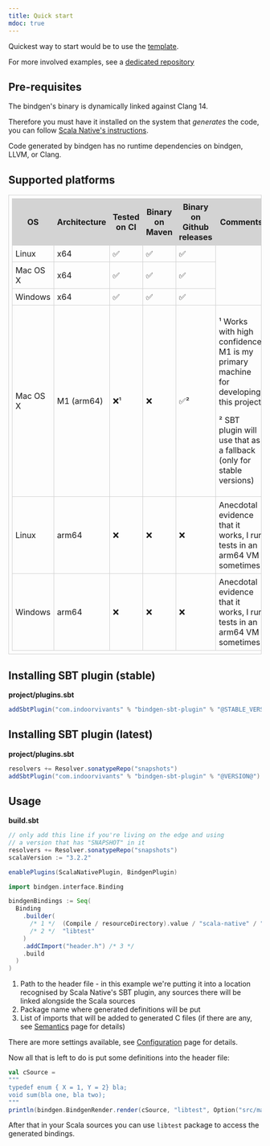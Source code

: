 ```yaml
---
title: Quick start
mdoc: true
---
```


Quickest way to start would be to use the [template](https://github.com/keynmol/sn-bindgen-template/).

For more involved examples, see a [dedicated repository](https://github.com/keynmol/sn-bindgen-examples/)

## Pre-requisites

The bindgen's binary is dynamically linked against Clang 14.

Therefore you must have it installed on the system that _generates_ the code, you can follow [Scala Native's instructions](https://scala-native.readthedocs.io/en/latest/user/setup.html#installing-clang-and-runtime-dependencies).

Code generated by bindgen has no runtime dependencies on bindgen, LLVM, or Clang.

## Supported platforms

<style type="text/css">
    table,th,td {
        border: 1px solid lightgrey;
        border-collapse:collapse;
        padding: 6px;
    }
    th {
        background-color:lightgrey;
        font-weight: bold;
    }
</style>
<table>
    <thead>
        <tr>
            <th>OS</th>
            <th>Architecture</th>
            <th>Tested on CI</th>
            <th>Binary on Maven</th>
            <th>Binary on Github releases</th>
            <th>Comments</th>
        </tr>
    </thead>
    <tbody>
        <tr>
            <td>Linux</td>
            <td>x64</td>
            <td>✅</td>
            <td>✅</td>
            <td>✅</td>
        </tr>
        <tr>
            <td class='whitespace-nowrap'>Mac OS X</td>
            <td>x64</td>
            <td>✅</td>
            <td>✅</td>
            <td>✅</td>
        </tr>
        <tr>
            <td>Windows</td>
            <td>x64</td>
            <td>✅</td>
            <td>✅</td>
            <td>✅</td>
        </tr>
        <tr>
            <td class='whitespace-nowrap'>Mac OS X</td>
            <td class='whitespace-nowrap'>M1 (arm64)</td>
            <td>❌¹</td>
            <td>❌</td>
            <td>✅²</td>
            <td>
                <p>¹ Works with high confidence, M1 is my primary machine for developing this project</p>
                <p>² SBT plugin will use that as a fallback (only for
                    stable versions)</p>
            </td>
        </tr>
        <tr>
            <td>Linux</td>
            <td>arm64</td>
            <td>❌</td>
            <td>❌</td>
            <td>❌</td>
            <td>Anecdotal evidence that it works, I run tests in an arm64 VM sometimes</td>
        </tr>
        <tr>
            <td>Windows</td>
            <td>arm64</td>
            <td>❌</td>
            <td>❌</td>
            <td>❌</td>
            <td>Anecdotal evidence that it works, I run tests in an arm64 VM sometimes</td>
        </tr>
    </tbody>
</table>


## Installing SBT plugin (stable)

**project/plugins.sbt**
```scala
addSbtPlugin("com.indoorvivants" % "bindgen-sbt-plugin" % "@STABLE_VERSION@")
```

## Installing SBT plugin (latest)

**project/plugins.sbt**
```scala
resolvers += Resolver.sonatypeRepo("snapshots")
addSbtPlugin("com.indoorvivants" % "bindgen-sbt-plugin" % "@VERSION@")
```

## Usage

**build.sbt**

```scala
// only add this line if you're living on the edge and using 
// a version that has "SNAPSHOT" in it
resolvers += Resolver.sonatypeRepo("snapshots")
scalaVersion := "3.2.2"

enablePlugins(ScalaNativePlugin, BindgenPlugin)

import bindgen.interface.Binding

bindgenBindings := Seq(
  Binding
    .builder(
      /* 1 */  (Compile / resourceDirectory).value / "scala-native" / "header.h",
      /* 2 */  "libtest"
    )
    .addCImport("header.h") /* 3 */
    .build
  )
)
```

1. Path to the header file - in this example we're putting it into a location
   recognised by Scala Native's SBT plugin, any sources there will be linked alongside
   the Scala sources
2. Package name where generated definitions will be put
3. List of imports that will be added to generated C files (if there are any, see [Semantics](/semantics) page for details)

There are more settings available, see [Configuration](/configuration#sbt-plugin) page for details.

Now all that is left to do is put some definitions into the header file:

```scala mdoc:passthrough
val cSource = 
"""
typedef enum { X = 1, Y = 2} bla;
void sum(bla one, bla two);
"""
println(bindgen.BindgenRender.render(cSource, "libtest", Option("src/main/resources/scala-native/header.h")))
```

After that in your Scala sources you can use `libtest` package to access the 
generated bindings.

